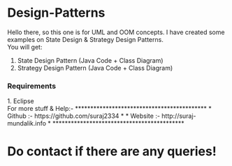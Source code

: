 # Design-Patterns

Hello there, so this one is for UML and OOM concepts. I have created some examples on State Design & Strategy Design Patterns.  
You will get:  
1. State Design Pattern (Java Code + Class Diagram)  
2. Strategy Design Pattern (Java Code + Class Diagram)  

<h3>Requirements</h3>  
1. Eclipse  
<br>  
For more stuff & Help:-  
*******************************************  
* Github  :- https://github.com/suraj2334 *  
* Website :- http://suraj-mundalik.info   *   
*******************************************  


<b><h1>Do contact if there are any queries!</h1></b>  